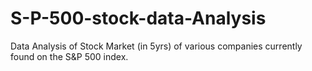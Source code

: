 # S-P-500-stock-data-Analysis
Data Analysis of Stock Market (in 5yrs) of various companies currently found on the S&amp;P 500 index.
